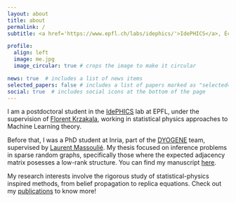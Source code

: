 ```yaml
---
layout: about
title: about
permalink: /
subtitle: <a href='https://www.epfl.ch/labs/idephics/'>IdePHICS</a>, École Polytechnique Fédérale de Lausanne (EPFL)

profile:
  align: left
  image: me.jpg
  image_circular: true # crops the image to make it circular

news: true  # includes a list of news items
selected_papers: false # includes a list of papers marked as "selected={true}"
social: true  # includes social icons at the bottom of the page
---
```


I am a postdoctoral student in the [IdePHICS](https://www.epfl.ch/labs/idephics/) lab at EPFL, under the supervision of [Florent Krzakala](https://florentkrzakala.com/), working in statistical physics approaches to Machine Learning theory.

Before that, I was a PhD student at Inria, part of the [DYOGENE](https://www.di.ens.fr/dyogene/) team, supervised by [Laurent Massoulié](https://www.di.ens.fr/laurent.massoulie/). My thesis focused on inference problems in sparse random graphs, specifically those where the expected adjacency matrix posesses a low-rank structure. You can find my manuscript [here](https://hal.inria.fr/tel-03720004v1).

My research interests involve the rigorous study of statistical-physics inspired methods, from belief propagation to replica equations. Check out my [publications](/publications) to know more!
